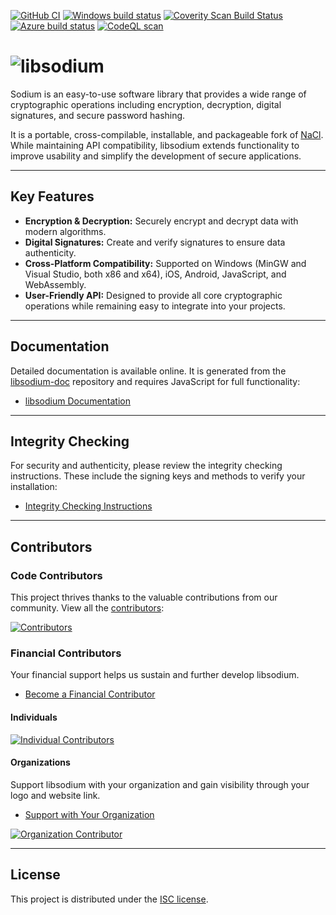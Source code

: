 [![GitHub CI](https://github.com/jedisct1/libsodium/workflows/CI/badge.svg)](https://github.com/jedisct1/libsodium/actions)
[![Windows build status](https://ci.appveyor.com/api/projects/status/fu8s2elx25il98hj?svg=true)](https://ci.appveyor.com/project/jedisct1/libsodium)
[![Coverity Scan Build Status](https://scan.coverity.com/projects/2397/badge.svg)](https://scan.coverity.com/projects/2397)
[![Azure build status](https://jedisct1.visualstudio.com/Libsodium/_apis/build/status/jedisct1.libsodium?branchName=stable)](https://jedisct1.visualstudio.com/Libsodium/_build/latest?definitionId=3&branchName=stable)
[![CodeQL scan](https://github.com/jedisct1/libsodium/workflows/CodeQL%20scan/badge.svg)](https://github.com/jedisct1/libsodium/actions)

# ![libsodium](https://raw.github.com/jedisct1/libsodium/master/logo.png)

Sodium is an easy-to-use software library that provides a wide range of cryptographic operations including encryption, decryption, digital signatures, and secure password hashing.

It is a portable, cross-compilable, installable, and packageable fork of [NaCl](http://nacl.cr.yp.to/). While maintaining API compatibility, libsodium extends functionality to improve usability and simplify the development of secure applications.

---

## Key Features

- **Encryption & Decryption:** Securely encrypt and decrypt data with modern algorithms.
- **Digital Signatures:** Create and verify signatures to ensure data authenticity.
- **Cross-Platform Compatibility:** Supported on Windows (MinGW and Visual Studio, both x86 and x64), iOS, Android, JavaScript, and WebAssembly.
- **User-Friendly API:** Designed to provide all core cryptographic operations while remaining easy to integrate into your projects.

---

## Documentation

Detailed documentation is available online. It is generated from the [libsodium-doc](https://github.com/jedisct1/libsodium-doc) repository and requires JavaScript for full functionality:

- [libsodium Documentation](https://doc.libsodium.org)

---

## Integrity Checking

For security and authenticity, please review the integrity checking instructions. These include the signing keys and methods to verify your installation:

- [Integrity Checking Instructions](https://download.libsodium.org/doc/installation#integrity-checking)

---

## Contributors

### Code Contributors

This project thrives thanks to the valuable contributions from our community. View all the [contributors](https://github.com/jedisct1/libsodium/graphs/contributors):

<a href="https://github.com/jedisct1/libsodium/graphs/contributors">
  <img src="https://opencollective.com/libsodium/contributors.svg?width=890&button=false" alt="Contributors">
</a>

### Financial Contributors

Your financial support helps us sustain and further develop libsodium.

- [Become a Financial Contributor](https://opencollective.com/libsodium/contribute)

#### Individuals

<a href="https://opencollective.com/libsodium">
  <img src="https://opencollective.com/libsodium/individuals.svg?width=890" alt="Individual Contributors">
</a>

#### Organizations

Support libsodium with your organization and gain visibility through your logo and website link.

- [Support with Your Organization](https://opencollective.com/libsodium/contribute)

<a href="https://opencollective.com/libsodium/organization/0/website">
  <img src="https://opencollective.com/libsodium/organization/0/avatar.svg" alt="Organization Contributor">
</a>

---

## License

This project is distributed under the [ISC license](https://en.wikipedia.org/wiki/ISC_license).
